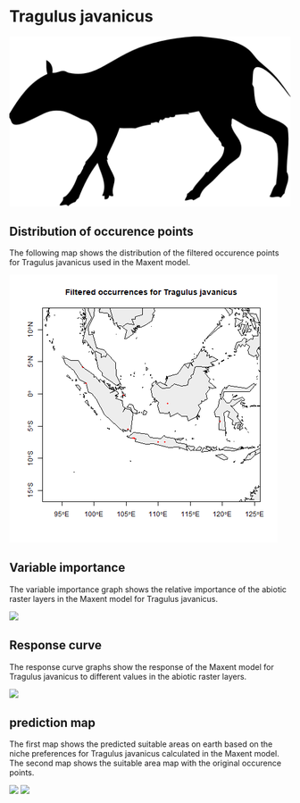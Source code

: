 # Tragulus javanicus 

![](image_taxa.png) 

## Distribution of occurence points 
The following map shows the distribution of the filtered occurence points for Tragulus javanicus used in the Maxent model. 

![](occurrences.png)
    
## Variable importance 
The variable importance graph shows the relative importance of the abiotic raster layers in the  Maxent model for Tragulus javanicus. 

![](valid_maxent_variable_importance.png)
    
## Response curve 
The response curve graphs show the response of the Maxent model for Tragulus javanicus to different values in the abiotic raster layers. 

![](valid_maxent_response_curve.png)
    
## prediction map 
The first map shows the predicted suitable areas on earth based on the niche preferences for Tragulus javanicus calculated in the Maxent model. The second map shows the suitable area map with the original occurence points.

![](prediction_map.png)
![](prediction_occurence_map.png)
    

